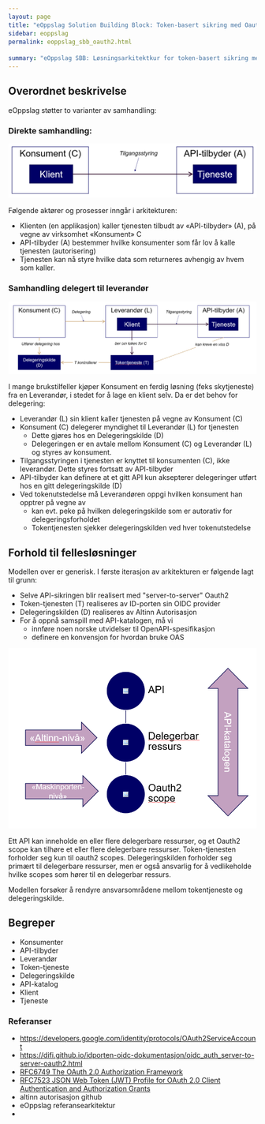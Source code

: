 ```yaml
---
layout: page
title: "eOppslag Solution Building Block: Token-basert sikring med Oauth2"
sidebar: eoppslag
permalink: eoppslag_sbb_oauth2.html

summary: "eOppslag SBB: Løsningsarkitektkur for token-basert sikring med Oauth2"
---
```


## Overordnet beskrivelse

eOppslag støtter to varianter av samhandling:

### Direkte samhandling:

![](assets/eoppslag_sbb_oauth2-b5f56185.png)

Følgende aktører og prosesser inngår i arkitekturen:

* Klienten (en applikasjon) kaller tjenesten tilbudt av «API-tilbyder» (A), på vegne av virksomhet «Konsument» C
* API-tilbyder (A) bestemmer hvilke konsumenter som får lov å kalle tjenesten (autorisering)
* Tjenesten kan nå styre hvilke data som returneres avhengig av hvem som kaller.

### Samhandling delegert til leverandør

![](assets/eoppslag_sbb_oauth2-1a8d79e6.png)


I mange brukstilfeller kjøper Konsument en ferdig løsning (feks skytjeneste) fra en Leverandør, i stedet for å lage en klient selv. Da er det behov for delegering:

* Leverandør (L) sin klient kaller tjenesten på vegne av Konsument (C)
* Konsument (C) delegerer myndighet til Leverandør (L) for tjenesten
  - Dette gjøres hos en Delegeringskilde (D)
  - Delegeringen er en avtale mellom Konsument (C) og Leverandør (L) og styres av konsument.
* Tilgangsstyringen i tjenesten er knyttet til konsumenten (C), ikke leverandør. Dette styres fortsatt av API-tilbyder
* API-tilbyder kan definere at et gitt API kun aksepterer delegeringer utført hos en gitt delegeringskilde (D)
* Ved tokenutstedelse må Leverandøren oppgi hvilken konsument han opptrer på vegne av
  - kan evt. peke på hvilken delegeringskilde som er autorativ for delegeringsforholdet
  - Tokentjenesten sjekker delegeringskilden ved hver tokenutstedelse


##  Forhold til fellesløsninger

Modellen over er generisk.  I første iterasjon av arkitekturen er følgende lagt til grunn:

* Selve API-sikringen blir realisert med "server-to-server" Oauth2
* Token-tjenesten (T) realiseres av ID-porten sin OIDC provider
* Delegeringskilden (D) realiseres av Altinn Autorisasjon
* For å oppnå samspill med API-katalogen, må vi
  - innføre noen norske utvidelser til OpenAPI-spesifikasjon
  - definere en konvensjon for hvordan bruke OAS

![](assets/eoppslag_sbb_oauth2-cd1afddf.png)

Ett API kan inneholde en eller flere delegerbare ressurser,  og et Oauth2 scope kan tilhøre et eller flere delegerbare ressurser.  Token-tjenesten forholder seg kun til oauth2 scopes. Delegeringskilden forholder seg primært til delegerbare ressurser, men er også ansvarlig for å vedlikeholde hvilke scopes som hører til en delegerbar ressurs.

Modellen forsøker å rendyre ansvarsområdene mellom  tokentjeneste og delegeringskilde.



## Begreper

* Konsumenter
* API-tilbyder
* Leverandør
* Token-tjeneste
* Delegeringskilde
* API-katalog
* Klient
* Tjeneste



### Referanser

* https://developers.google.com/identity/protocols/OAuth2ServiceAccount
* https://difi.github.io/idporten-oidc-dokumentasjon/oidc_auth_server-to-server-oauth2.html
* [RFC6749 The OAuth 2.0 Authorization Framework](https://tools.ietf.org/html/rfc6749)
* [RFC7523 JSON Web Token (JWT) Profile for OAuth 2.0 Client Authentication and Authorization Grants](https://tools.ietf.org/html/rfc7523)
* altinn autorisasjon github
* eOppslag referansearkitektur
*
